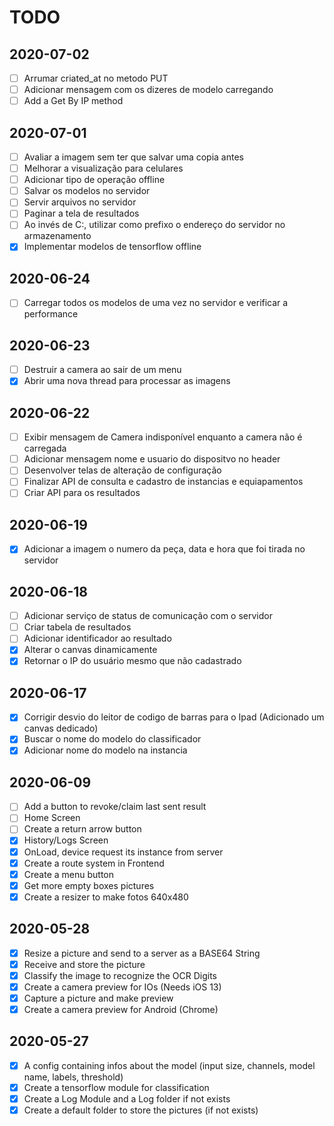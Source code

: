 # TODO

## 2020-07-02

- [ ] Arrumar criated_at no metodo PUT
- [ ] Adicionar mensagem com os dizeres de modelo carregando
- [ ] Add a Get By IP method

## 2020-07-01

- [ ] Avaliar a imagem sem ter que salvar uma copia antes
- [ ] Melhorar a visualização para celulares
- [ ] Adicionar tipo de operação offline
- [ ] Salvar os modelos no servidor
- [ ] Servir arquivos no servidor
- [ ] Paginar a tela de resultados
- [ ] Ao invés de C:\, utilizar como prefixo o endereço do servidor no armazenamento
- [x] Implementar modelos de tensorflow offline

## 2020-06-24

- [ ] Carregar todos os modelos de uma vez no servidor e verificar a performance

## 2020-06-23

- [ ] Destruir a camera ao sair de um menu
- [x] Abrir uma nova thread para processar as imagens

## 2020-06-22

- [ ] Exibir mensagem de Camera indisponível enquanto a camera não é carregada
- [ ] Adicionar mensagem nome e usuario do dispositvo no header
- [ ] Desenvolver telas de alteração de configuração
- [ ] Finalizar API de consulta e cadastro de instancias e equiapamentos
- [ ] Criar API para os resultados

## 2020-06-19

- [x] Adicionar a imagem o numero da peça, data e hora que foi tirada no servidor

## 2020-06-18

- [ ] Adicionar serviço de status de comunicação com o servidor
- [ ] Criar tabela de resultados
- [ ] Adicionar identificador ao resultado
- [x] Alterar o canvas dinamicamente
- [x] Retornar o IP do usuário mesmo que não cadastrado

## 2020-06-17

- [x] Corrigir desvio do leitor de codigo de barras para o Ipad (Adicionado um canvas dedicado)
- [x] Buscar o nome do modelo do classificador
- [x] Adicionar nome do modelo na instancia

## 2020-06-09

- [ ] Add a button to revoke/claim last sent result
- [ ] Home Screen
- [ ] Create a return arrow button
- [x] History/Logs Screen
- [x] OnLoad, device request its instance from server
- [x] Create a route system in Frontend
- [x] Create a menu button
- [x] Get more empty boxes pictures
- [x] Create a resizer to make fotos 640x480

## 2020-05-28

- [x] Resize a picture and send to a server as a BASE64 String
- [x] Receive and store the picture
- [x] Classify the image to recognize the OCR Digits
- [x] Create a camera preview for IOs (Needs iOS 13)
- [x] Capture a picture and make preview
- [x] Create a camera preview for Android (Chrome)

## 2020-05-27

- [x] A config containing infos about the model (input size, channels, model name, labels, threshold)
- [x] Create a tensorflow module for classification
- [x] Create a Log Module and a Log folder if not exists
- [x] Create a default folder to store the pictures (if not exists)
